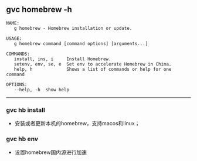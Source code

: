 ## gvc homebrew -h
```shell
NAME:
   g homebrew - Homebrew installation or update.

USAGE:
   g homebrew command [command options] [arguments...]

COMMANDS:
   install, ins, i     Install Homebrew.
   setenv, env, se, e  Set env to accelerate Homebrew in China.
   help, h             Shows a list of commands or help for one command

OPTIONS:
   --help, -h  show help
```

--------

### gvc hb install
- 安装或者更新本机的homebrew，支持macos和linux；

### gvc hb env
- 设置homebrew国内源进行加速
